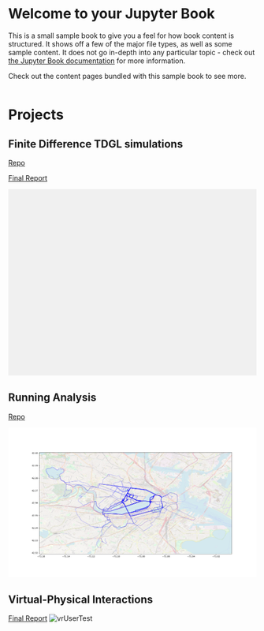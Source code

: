 # Welcome to your Jupyter Book

This is a small sample book to give you a feel for how book content is
structured.
It shows off a few of the major file types, as well as some sample content.
It does not go in-depth into any particular topic - check out [the Jupyter Book documentation](https://jupyterbook.org) for more information.

Check out the content pages bundled with this sample book to see more.

```{tableofcontents}
```
# Projects

## Finite Difference TDGL simulations
[Repo](https://github.com/omedeiro/simulation6336)

[Final Report](https://github.com/omedeiro/simulation6336/blob/main/6336__Final_Report_Type_II_Superconductor_Vortices.pdf)

![cube](/docs/tdgl/trapGif20211201T151612.gif)

## Running Analysis
[Repo](https://github.com/omedeiro/activityAnalysis)

![running_map](/docs/activityAnalysis/running_map.png)

## Virtual-Physical Interactions

[Final Report](/docs/vr-arm/SeniorDesignFinalReport.pdf)
![vrUserTest](/docs/vr-arm/vrUserTest.png)

